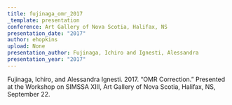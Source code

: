 ```yaml
---
title: fujinaga_omr_2017
_template: presentation
conference: Art Gallery of Nova Scotia, Halifax, NS
presentation_date: "2017"
author: ehopkins
upload: None
presentation_author: Fujinaga, Ichiro and Ignesti, Alessandra
presentation_year: "2017"
---
```

Fujinaga, Ichiro, and Alessandra Ignesti. 2017. “OMR Correction.” Presented at the Workshop on SIMSSA XIII, Art Gallery of Nova Scotia, Halifax, NS, September 22.